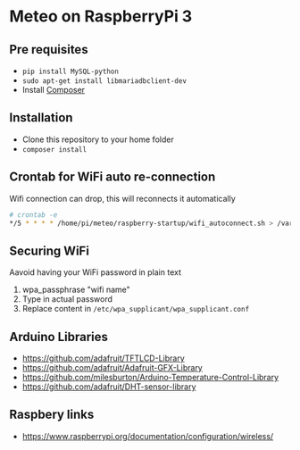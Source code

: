 # Meteo on RaspberryPi 3

## Pre requisites

- `pip install MySQL-python`
- `sudo apt-get install libmariadbclient-dev`
- Install [Composer](https://getcomposer.org/)

## Installation

- Clone this repository to your home folder
- `composer install`


## Crontab for WiFi auto re-connection

Wifi connection can drop, this will reconnects it automatically

```bash
# crontab -e
*/5 * * * * /home/pi/meteo/raspberry-startup/wifi_autoconnect.sh > /var/logs/wifi_connection.log 2>&1
```

## Securing WiFi

Aavoid having your WiFi password in plain text

1. wpa_passphrase "wifi name"
2. Type in actual password
3. Replace content in `/etc/wpa_supplicant/wpa_supplicant.conf`

## Arduino Libraries

- https://github.com/adafruit/TFTLCD-Library
- https://github.com/adafruit/Adafruit-GFX-Library
- https://github.com/milesburton/Arduino-Temperature-Control-Library
- https://github.com/adafruit/DHT-sensor-library

## Raspbery links

- https://www.raspberrypi.org/documentation/configuration/wireless/
